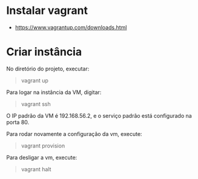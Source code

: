# Instalar vagrant
 - https://www.vagrantup.com/downloads.html
 
# Criar instância

 No diretório do projeto, executar:
   > vagrant up
   
 Para logar na instância da VM, digitar:
   > vagrant ssh
   
 O IP padrão da VM é 192.168.56.2, e o serviço padrão está configurado na porta 80.

 Para rodar novamente a configuração da vm, execute:
   > vagrant provision


 Para desligar a vm, execute:
   > vagrant halt
